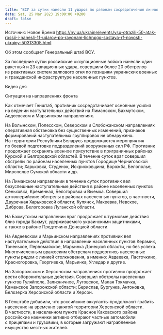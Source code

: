 ```yaml
---
title: "ВСУ за сутки нанесли 11 ударов по районам сосредоточения личного состава РФ и отразили более 50 вражеских атак — Генштаб"
date: Sat, 25 Mar 2023 19:00:00 +0200
draft: false
---
```

Источник: Новое Время https://nv.ua/ukraine/events/vsu-otrazili-50-atak-rossii-i-nanesli-11-udarov-po-rayonam-lichnogo-sostava-rf-novosti-ukrainy-50313305.html


Об этом сообщает Генеральный штаб ВСУ.

 За последние сутки российские оккупационные войска нанесли один ракетный и 23 авиационных удара, совершили более 20 обстрелов из реактивных систем залпового огня по позициям украинских военных и гражданской инфраструктуре населенных пунктов.

  Видео дня   

 Ситуация на направлениях фронта

 Как отмечает Генштаб, противник сосредотачивает основные усилия на ведении наступательных действий на Лиманском, Бахмутском, Авдеевском и Марьинском направлениях.

 На Волынском, Полесском, Северском и Слобожанском направлениях оперативная обстановка без существенных изменений, признаков формирований наступательных группировок не обнаружено. На территории Республики Беларусь продолжаются мероприятия по боевой подготовке подразделений вооруженных сил РФ. Противник продолжает сохранять военное присутствие в приграничных районах Курской и Белгородской областей. В течение суток враг совершил обстрелы по районам населенных пунктов Городище Черниговской области; Харьковка, Студенок, Искрисковщина, Ворожба, Белополье, Мирополье Сумской области и др.

 На Лиманском направлении в течение суток противник вел безуспешные наступательные действия в районе населенных пунктов Сеньковка, Кременная, Белогоровка и Выемка. Совершил артиллерийские обстрелы в районах населенных пунктов, в частности, Двуречная Харьковской области; Купянск, Макеевка, Невское, Диброва, Белогоровка Луганской области.

 На Бахмутском направлении враг продолжает штурмовые действия близ города Бахмут, удерживаемого украинскими защитниками, а также в районе Предтечино Донецкой области.

 На Авдеевском и Марьинском направлениях противник вел наступательные действия в направлении населенных пунктов Керамик, Тоненькое, Первомайское, Марьинка Донецкой области, но без успеха. Многочисленным вражеским обстрелам подверглись населенные пункты рядом с линией столкновения, а именно: Авдеевка, Ласточкино, Красногоровка, Георгиевка, Марьинка, Угледар и другие.

 На Запорожском и Херсонском направлениях противник продолжает вести оборонительные действия. Совершил обстрелы населенных пунктов Гуляйполе, Зализничное, Луговское, Малая Токмачка, Каменское Запорожской области; Берислав, Бургунка, Антоновка, Белозерка Херсонской области и Херсон.

 В Генштабе добавили, что российские оккупанты продолжают грабить население на временно занятой территории Херсонской области. В частности, в населенном пункте Красное Каховского района российские наемники активно отбирают частные автомобили с прицепами и грузовики, в которые загружают награбленное имущество местных жителей.
